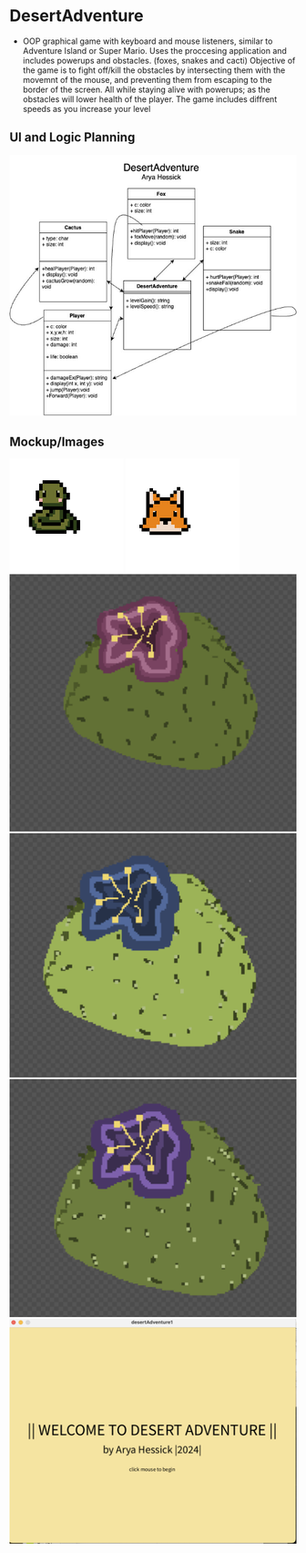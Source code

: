 # DesertAdventure
* OOP graphical game with keyboard and mouse listeners, similar to Adventure Island or Super Mario. Uses the proccesing application and includes powerups and obstacles. (foxes, snakes and cacti) Objective of the game is to fight off/kill the obstacles by intersecting them with the movemnt of the mouse, and preventing them from escaping to the border of the screen. All while staying alive with powerups; as the obstacles will lower health of the player. The game includes diffrent speeds as you increase your level

## UI and Logic Planning
<img src="https://github.com/Ahessick/Indopro/blob/main/images/DesertAdventure1.jpg?raw=true">

## Mockup/Images
<img src = "https://github.com/Ahessick/Indopro/blob/main/images/snake.png?raw=true">
<img src = "https://github.com/Ahessick/Indopro/blob/main/images/foxn.png?raw=true">
<img src="https://github.com/Ahessick/Indopro/blob/main/images/cactus1.png?raw=true">
<img src="https://github.com/Ahessick/Indopro/blob/main/images/cactus2.png?raw=true">
<img src="https://github.com/Ahessick/Indopro/blob/main/images/cactus3.png?raw=true">
<img src="https://github.com/Ahessick/Indopro/blob/main/images/startscreen.png?raw=true">

















